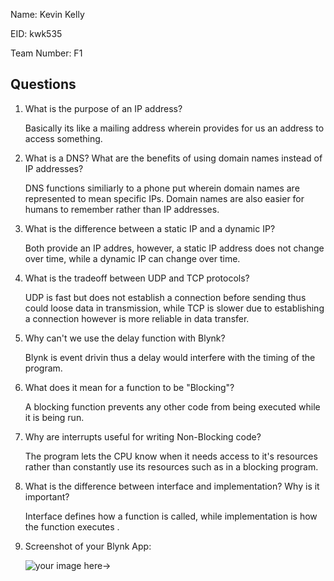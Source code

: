 Name: Kevin Kelly

EID: kwk535

Team Number: F1

## Questions

1. What is the purpose of an IP address?

    Basically its like a mailing address wherein provides for us an address to access something.

2. What is a DNS? What are the benefits of using domain names instead of IP addresses?

    DNS functions similiarly to a phone put wherein domain names are represented to mean specific IPs. Domain names are also easier for humans to remember rather than IP addresses.

3. What is the difference between a static IP and a dynamic IP?

    Both provide an IP addres, however, a static IP address does not change over time, while a dynamic IP can change over time.

4. What is the tradeoff between UDP and TCP protocols?

    UDP is fast but does not establish a connection before sending thus could loose data in transmission, while TCP is slower due to establishing a connection however is more reliable in data transfer.

5. Why can't we use the delay function with Blynk?

    Blynk is event drivin thus a delay would interfere with the timing of the program.

6. What does it mean for a function to be "Blocking"?

    A blocking function prevents any other code from being executed while it is being run.

7. Why are interrupts useful for writing Non-Blocking code?

   The program lets the CPU know when it needs access to it's resources rather than constantly use its resources such as in a blocking program.

8. What is the difference between interface and implementation? Why is it important?

   Interface defines how a function is called, while implementation is how the function executes .

9. Screenshot of your Blynk App:

    ![your image here->](img/IMG_2132.PNG)
